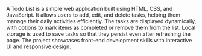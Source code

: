 
A Todo List is a simple web application built using HTML, CSS, and JavaScript. It allows users to add, edit, and delete tasks, helping them manage their daily activities efficiently. The tasks are displayed dynamically, with options to mark items as completed or remove them from the list. Local storage is used to save tasks so that they persist even after refreshing the page. The project showcases front-end development skills with interactive UI and responsive design.
